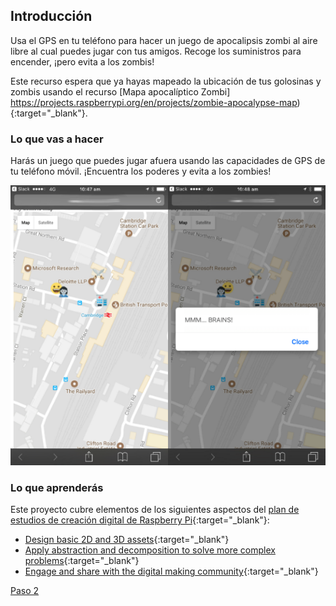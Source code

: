 ## Introducción

Usa el GPS en tu teléfono para hacer un juego de apocalipsis zombi al aire libre al cual puedes jugar con tus amigos. Recoge los suministros para encender, ¡pero evita a los zombis!


Este recurso espera que ya hayas mapeado la ubicación de tus golosinas y zombis usando el recurso [Mapa apocalíptico Zombi] https://projects.raspberrypi.org/en/projects/zombie-apocalypse-map){:target="_blank"}.



### Lo que vas a hacer

Harás un juego que puedes jugar afuera usando las capacidades de GPS de tu teléfono móvil. ¡Encuentra los poderes y evita a los zombies!

![Juego de ejemplo](images/example-game.png)

### Lo que aprenderás 

Este proyecto cubre elementos de los siguientes aspectos del [plan de estudios de creación digital de Raspberry Pi](http://rpf.io/curriculum){:target="_blank"}:

+ [Design basic 2D and 3D assets](https://curriculum.raspberrypi.org/design/creator/){:target="_blank"}
+ [Apply abstraction and decomposition to solve more complex problems](https://curriculum.raspberrypi.org/programming/developer/){:target="_blank"}
+ [Engage and share with the digital making community](https://curriculum.raspberrypi.org/community-and-sharing/creator/){:target="_blank"}

[Paso 2](https://jolosan.github.io/encuentraZombi/es/step_2.html)